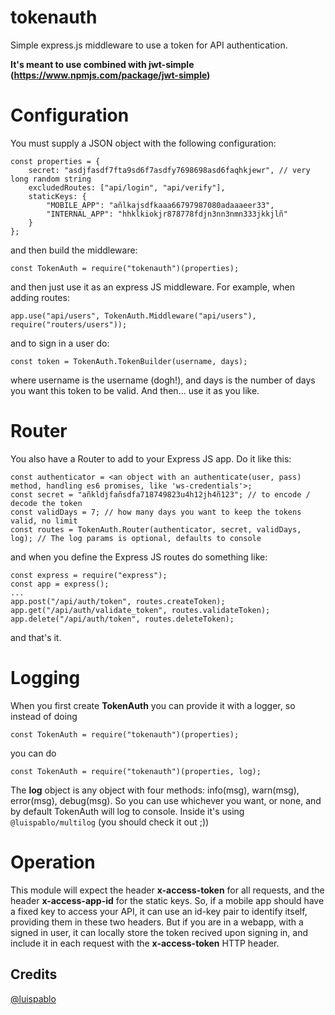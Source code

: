 # tokenauth
Simple express.js middleware to use a token for API authentication.

**It's meant to use combined with jwt-simple (https://www.npmjs.com/package/jwt-simple)**

# Configuration
You must supply a JSON object with the following configuration:

```
const properties = {
	secret: "asdjfasdf7fta9sd6f7asdfy7698698asd6faqhkjewr", // very long random string
	excludedRoutes: ["api/login", "api/verify"],
	staticKeys: {
		"MOBILE_APP": "añlkajsdfkaaa66797987080adaaaeer33",
		"INTERNAL_APP": "hhklkiokjr878778fdjn3nn3nmn333jkkjlñ"
	}
};
```

and then build the middleware:

```
const TokenAuth = require("tokenauth")(properties);
```

and then just use it as an express JS middleware. For example, when adding routes:

```
app.use("api/users", TokenAuth.Middleware("api/users"), require("routers/users"));
```

and to sign in a user do:

```
const token = TokenAuth.TokenBuilder(username, days);
```

where username is the username (dogh!), and days is the number of days you want
this token to be valid. And then... use it as you like.

# Router

You also have a Router to add to your Express JS app. Do it like this:

```
const authenticator = <an object with an authenticate(user, pass) method, handling es6 promises, like 'ws-credentials'>;
const secret = "añkldjfañsdfa718749823u4h12jh4ñ123"; // to encode / decode the token
const validDays = 7; // how many days you want to keep the tokens valid, no limit
const routes = TokenAuth.Router(authenticator, secret, validDays, log); // The log params is optional, defaults to console
```

and when you define the Express JS routes do something like:

```
const express = require("express");
const app = express();
...
app.post("/api/auth/token", routes.createToken);
app.get("/api/auth/validate_token", routes.validateToken);
app.delete("/api/auth/token", routes.deleteToken);
```

and that's it.

# Logging

When you first create **TokenAuth** you can provide it with a logger, so instead
of doing

```
const TokenAuth = require("tokenauth")(properties);
```

you can do

```
const TokenAuth = require("tokenauth")(properties, log);
```

The **log** object is any object with four methods: info(msg), warn(msg), error(msg),
debug(msg). So you can use whichever you want, or none, and by default TokenAuth
will log to console.
Inside it's using ```@luispablo/multilog``` (you should check it out ;))

# Operation
This module will expect the header **x-access-token** for all requests, and the
header **x-access-app-id** for the static keys.
So, if a mobile app should have a fixed key to access your API, it can use an id-key
pair to identify itself, providing them in these two headers.
But if you are in a webapp, with a signed in user, it can locally store the token
recived upon signing in, and include it in each request with the **x-access-token**
HTTP header.

## Credits

[@luispablo](https://twitter.com/luispablo)
